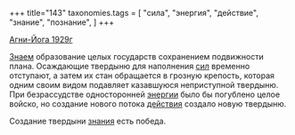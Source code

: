 +++
title="143"
taxonomies.tags = [
 "сила",
 "энергия",
 "действие",
 "знание",
 "познание",
]
+++

[Агни-Йога 1929г](/agni/1929)

[Знаем](/tags/познание) образование целых государств сохранением подвижности плана. Осаждающие твердыню для наполнения [сил](/tags/сила) временно отступают, а затем их стан обращается в грозную крепость, которая одним своим видом подавляет казавшуюся неприступной твердыню. При безрассудстве односторонней [энергии](/tags/энергия) было бы погублено целое войско, но создание нового потока [действия](/tags/действие) создало новую твердыню.   

Создание твердыни [знания](/tags/знание) есть победа.